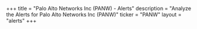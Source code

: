 +++
title = "Palo Alto Networks Inc (PANW) - Alerts"
description = "Analyze the Alerts for Palo Alto Networks Inc (PANW)"
ticker = "PANW"
layout = "alerts"
+++

